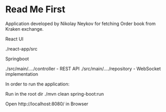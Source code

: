 # Read Me First

Application developed by Nikolay Neykov for fetching Order book from Kraken exchange.

React UI

./react-app/src

Springboot

./src/main/..../controller - REST API
./src/main/..../repository - WebSocket implementation

In order to run the application:

Run in the root dir
./mvn clean spring-boot:run

Open http://localhost:8080/ in Browser
